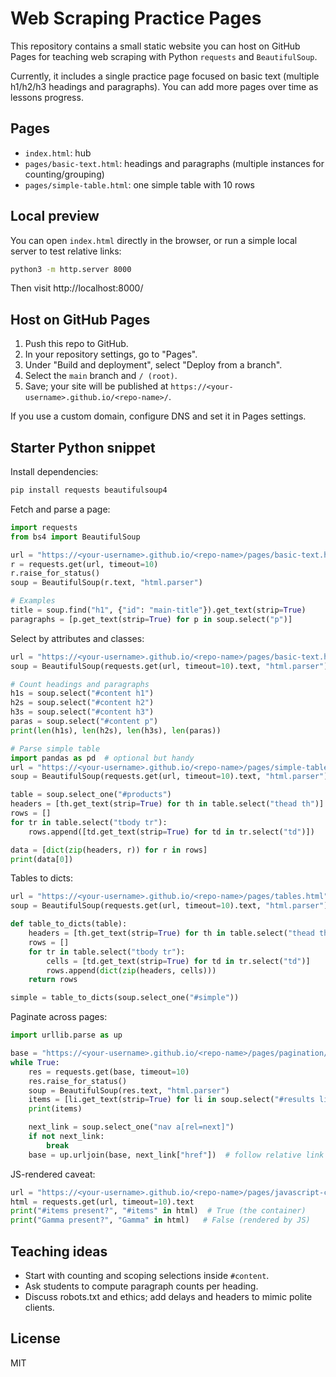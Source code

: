 # Web Scraping Practice Pages

This repository contains a small static website you can host on GitHub Pages for teaching web scraping with Python `requests` and `BeautifulSoup`.

Currently, it includes a single practice page focused on basic text (multiple h1/h2/h3 headings and paragraphs). You can add more pages over time as lessons progress.

## Pages

- `index.html`: hub
- `pages/basic-text.html`: headings and paragraphs (multiple instances for counting/grouping)
- `pages/simple-table.html`: one simple table with 10 rows

## Local preview

You can open `index.html` directly in the browser, or run a simple local server to test relative links:

```bash
python3 -m http.server 8000
```

Then visit http://localhost:8000/

## Host on GitHub Pages

1. Push this repo to GitHub.
2. In your repository settings, go to "Pages".
3. Under "Build and deployment", select "Deploy from a branch".
4. Select the `main` branch and `/ (root)`.
5. Save; your site will be published at `https://<your-username>.github.io/<repo-name>/`.

If you use a custom domain, configure DNS and set it in Pages settings.

## Starter Python snippet

Install dependencies:

```bash
pip install requests beautifulsoup4
```

Fetch and parse a page:

```python
import requests
from bs4 import BeautifulSoup

url = "https://<your-username>.github.io/<repo-name>/pages/basic-text.html"
r = requests.get(url, timeout=10)
r.raise_for_status()
soup = BeautifulSoup(r.text, "html.parser")

# Examples
title = soup.find("h1", {"id": "main-title"}).get_text(strip=True)
paragraphs = [p.get_text(strip=True) for p in soup.select("p")]
```

Select by attributes and classes:

```python
url = "https://<your-username>.github.io/<repo-name>/pages/basic-text.html"
soup = BeautifulSoup(requests.get(url, timeout=10).text, "html.parser")

# Count headings and paragraphs
h1s = soup.select("#content h1")
h2s = soup.select("#content h2")
h3s = soup.select("#content h3")
paras = soup.select("#content p")
print(len(h1s), len(h2s), len(h3s), len(paras))

# Parse simple table
import pandas as pd  # optional but handy
url = "https://<your-username>.github.io/<repo-name>/pages/simple-table.html"
soup = BeautifulSoup(requests.get(url, timeout=10).text, "html.parser")

table = soup.select_one("#products")
headers = [th.get_text(strip=True) for th in table.select("thead th")]
rows = []
for tr in table.select("tbody tr"):
	rows.append([td.get_text(strip=True) for td in tr.select("td")])

data = [dict(zip(headers, r)) for r in rows]
print(data[0])
```

Tables to dicts:

```python
url = "https://<your-username>.github.io/<repo-name>/pages/tables.html"
soup = BeautifulSoup(requests.get(url, timeout=10).text, "html.parser")

def table_to_dicts(table):
	headers = [th.get_text(strip=True) for th in table.select("thead th")]
	rows = []
	for tr in table.select("tbody tr"):
		cells = [td.get_text(strip=True) for td in tr.select("td")]
		rows.append(dict(zip(headers, cells)))
	return rows

simple = table_to_dicts(soup.select_one("#simple"))
```

Paginate across pages:

```python
import urllib.parse as up

base = "https://<your-username>.github.io/<repo-name>/pages/pagination/page1.html"
while True:
	res = requests.get(base, timeout=10)
	res.raise_for_status()
	soup = BeautifulSoup(res.text, "html.parser")
	items = [li.get_text(strip=True) for li in soup.select("#results li")]
	print(items)

	next_link = soup.select_one("nav a[rel=next]")
	if not next_link:
		break
	base = up.urljoin(base, next_link["href"])  # follow relative link
```

JS-rendered caveat:

```python
url = "https://<your-username>.github.io/<repo-name>/pages/javascript-content.html"
html = requests.get(url, timeout=10).text
print("#items present?", "#items" in html)  # True (the container)
print("Gamma present?", "Gamma" in html)   # False (rendered by JS)
```

## Teaching ideas

- Start with counting and scoping selections inside `#content`.
- Ask students to compute paragraph counts per heading.
- Discuss robots.txt and ethics; add delays and headers to mimic polite clients.

## License

MIT
